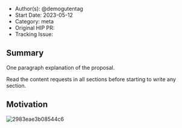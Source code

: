 - Author(s): @demogutentag
- Start Date: 2023-05-12
- Category: meta
- Original HIP PR: <!-- leave this empty; maintainer will fill in ID of this pull request -->
- Tracking Issue: <!-- leave this empty; maintainer will create a discussion issue -->

## Summary

One paragraph explanation of the proposal.

Read the content requests in all sections before starting to write any section.

## Motivation

![2983eae3b08544c6](https://github.com/demogutentag/HIP/assets/133252473/54ef30ce-65e3-4215-8eae-bc87efd65fdd)

